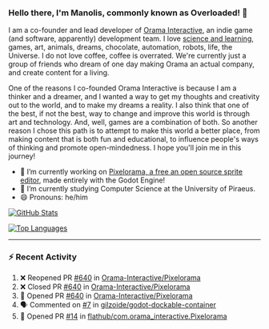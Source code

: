 ### Hello there, I'm Manolis, commonly known as Overloaded! 👋
I am a co-founder and lead developer of [Orama Interactive](https://www.orama-interactive.com/), an indie game (and software, apparently) development team. I love [science and learning](https://github.com/OverloadedOrama/KnowledgeBase), games, art, animals, dreams, chocolate, automation, robots, life, the Universe. I do not love coffee, coffee is overrated. We're currently just a group of friends who dream of one day making Orama an actual company, and create content for a living.

One of the reasons I co-founded Orama Interactive is because I am a thinker and a dreamer, and I wanted a way to get my thoughts and creativity out to the world, and to make my dreams a reality. I also think that one of the best, if not the best, way to change and improve this world is through art and technology. And, well, games are a combination of both. So another reason I chose this path is to attempt to make this world a better place, from making content that is both fun and educational, to influence people's ways of thinking and promote open-mindedness. I hope you'll join me in this journey!

- 🔭 I’m currently working on [Pixelorama, a free an open source sprite editor](https://github.com/Orama-Interactive/Pixelorama), made entirely with the Godot Engine!
- 🌱 I’m currently studying Computer Science at the University of Piraeus.
- 😄 Pronouns: he/him

[![GitHub Stats](https://github-readme-stats.vercel.app/api/?username=OverloadedOrama&show_icons=true&theme=merko)](https://github.com/anuraghazra/github-readme-stats)

[![Top Languages](https://github-readme-stats.vercel.app/api/top-langs/?username=OverloadedOrama&layout=compact&theme=merko)](https://github.com/anuraghazra/github-readme-stats)

---

### :zap: Recent Activity

<!--START_SECTION:activity-->
1. ❌ Reopened PR [#640](https://github.com/Orama-Interactive/Pixelorama/pull/640) in [Orama-Interactive/Pixelorama](https://github.com/Orama-Interactive/Pixelorama)
2. ❌ Closed PR [#640](https://github.com/Orama-Interactive/Pixelorama/pull/640) in [Orama-Interactive/Pixelorama](https://github.com/Orama-Interactive/Pixelorama)
3. 💪 Opened PR [#640](https://github.com/Orama-Interactive/Pixelorama/pull/640) in [Orama-Interactive/Pixelorama](https://github.com/Orama-Interactive/Pixelorama)
4. 🗣 Commented on [#7](https://github.com/gilzoide/godot-dockable-container/issues/7) in [gilzoide/godot-dockable-container](https://github.com/gilzoide/godot-dockable-container)
5. 💪 Opened PR [#14](https://github.com/flathub/com.orama_interactive.Pixelorama/pull/14) in [flathub/com.orama_interactive.Pixelorama](https://github.com/flathub/com.orama_interactive.Pixelorama)
<!--END_SECTION:activity-->

<!--
**OverloadedOrama/OverloadedOrama** is a ✨ _special_ ✨ repository because its `README.md` (this file) appears on your GitHub profile.

Here are some ideas to get you started:

- 👯 I’m looking to collaborate on ...
- 🤔 I’m looking for help with ...
- 💬 Ask me about ...
- 📫 How to reach me: ...
- ⚡ Fun fact: ...
-->
